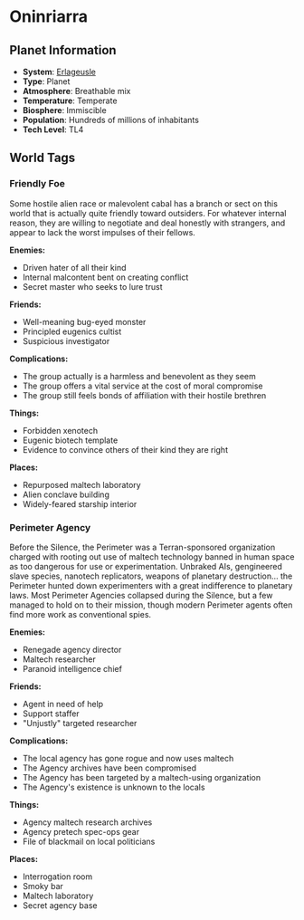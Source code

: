 # Oninriarra

## Planet Information
- **System**: [Erlageusle](../../../system--erlageusle.md)
- **Type**: Planet
- **Atmosphere**: Breathable mix
- **Temperature**: Temperate
- **Biosphere**: Immiscible
- **Population**: Hundreds of millions of inhabitants
- **Tech Level**: TL4

## World Tags

### Friendly Foe

Some hostile alien race or malevolent cabal has a branch or sect on this world that is actually quite friendly toward outsiders. For whatever internal reason, they are willing to negotiate and deal honestly with strangers, and appear to lack the worst impulses of their fellows.

**Enemies:**
- Driven hater of all their kind
- Internal malcontent bent on creating conflict
- Secret master who seeks to lure trust

**Friends:**
- Well-meaning bug-eyed monster
- Principled eugenics cultist
- Suspicious investigator

**Complications:**
- The group actually is a harmless and benevolent as they seem
- The group offers a vital service at the cost of moral compromise
- The group still feels bonds of affiliation with their hostile brethren

**Things:**
- Forbidden xenotech
- Eugenic biotech template
- Evidence to convince others of their kind they are right

**Places:**
- Repurposed maltech laboratory
- Alien conclave building
- Widely-feared starship interior

### Perimeter Agency

Before the Silence, the Perimeter was a Terran-sponsored organization charged with rooting out use of maltech technology banned in human space as too dangerous for use or experimentation. Unbraked AIs, gengineered slave species, nanotech replicators, weapons of planetary destruction... the Perimeter hunted down experimenters with a great indifference to planetary laws. Most Perimeter Agencies collapsed during the Silence, but a few managed to hold on to their mission, though modern Perimeter agents often find more work as conventional spies.

**Enemies:**
- Renegade agency director
- Maltech researcher
- Paranoid intelligence chief

**Friends:**
- Agent in need of help
- Support staffer
- "Unjustly" targeted researcher

**Complications:**
- The local agency has gone rogue and now uses maltech
- The Agency archives have been compromised
- The Agency has been targeted by a maltech-using organization
- The Agency's existence is unknown to the locals

**Things:**
- Agency maltech research archives
- Agency pretech spec-ops gear
- File of blackmail on local politicians

**Places:**
- Interrogation room
- Smoky bar
- Maltech laboratory
- Secret agency base

